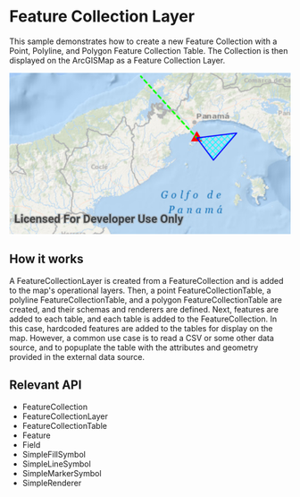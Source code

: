 # Feature Collection Layer
This sample demonstrates how to create a new Feature Collection with a Point, Polyline, and Polygon Feature Collection Table. The Collection is then displayed on the ArcGISMap as a Feature Collection Layer.

![Feature Collection Layer App](feature-collection-layer.png)

## How it works
A FeatureCollectionLayer is created from a FeatureCollection and is added to the map's operational layers. 
Then, a point FeatureCollectionTable, a polyline FeatureCollectionTable, and a polygon FeatureCollectionTable are created, and their schemas and renderers are defined. 
Next, features are added to each table, and each table is added to the FeatureCollection. 
In this case, hardcoded features are added to the tables for display on the map. 
However, a common use case is to read a CSV or some other data source, and to popuplate the table with the attributes and geometry provided in the external data source.

## Relevant API
* FeatureCollection
* FeatureCollectionLayer
* FeatureCollectionTable
* Feature
* Field
* SimpleFillSymbol
* SimpleLineSymbol
* SimpleMarkerSymbol
* SimpleRenderer
